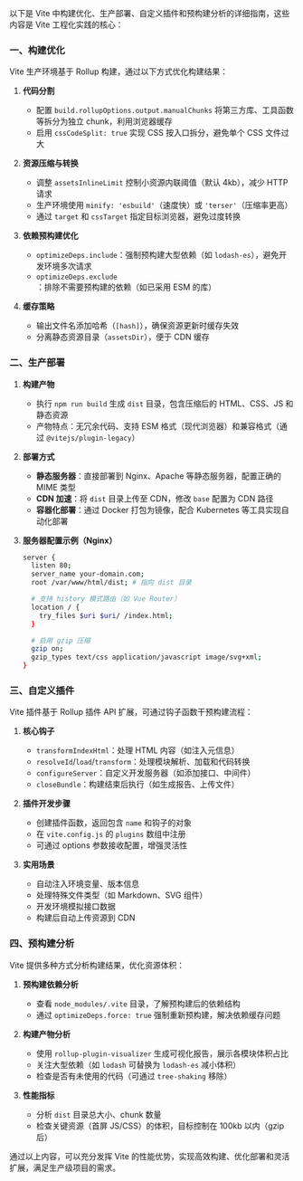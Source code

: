 以下是 Vite 中构建优化、生产部署、自定义插件和预构建分析的详细指南，这些内容是 Vite 工程化实践的核心：

### 一、构建优化

Vite 生产环境基于 Rollup 构建，通过以下方式优化构建结果：

1. **代码分割**

   - 配置 `build.rollupOptions.output.manualChunks` 将第三方库、工具函数等拆分为独立 chunk，利用浏览器缓存
   - 启用 `cssCodeSplit: true` 实现 CSS 按入口拆分，避免单个 CSS 文件过大

2. **资源压缩与转换**

   - 调整 `assetsInlineLimit` 控制小资源内联阈值（默认 4kb），减少 HTTP 请求
   - 生产环境使用 `minify: 'esbuild'`（速度快）或 `'terser'`（压缩率更高）
   - 通过 `target` 和 `cssTarget` 指定目标浏览器，避免过度转换

3. **依赖预构建优化**

   - `optimizeDeps.include`：强制预构建大型依赖（如 `lodash-es`），避免开发环境多次请求
   - `optimizeDeps.exclude`：排除不需要预构建的依赖（如已采用 ESM 的库）

4. **缓存策略**
   - 输出文件名添加哈希（`[hash]`），确保资源更新时缓存失效
   - 分离静态资源目录（`assetsDir`），便于 CDN 缓存

### 二、生产部署

1. **构建产物**

   - 执行 `npm run build` 生成 `dist` 目录，包含压缩后的 HTML、CSS、JS 和静态资源
   - 产物特点：无冗余代码、支持 ESM 格式（现代浏览器）和兼容格式（通过 `@vitejs/plugin-legacy`）

2. **部署方式**

   - **静态服务器**：直接部署到 Nginx、Apache 等静态服务器，配置正确的 MIME 类型
   - **CDN 加速**：将 `dist` 目录上传至 CDN，修改 `base` 配置为 CDN 路径
   - **容器化部署**：通过 Docker 打包为镜像，配合 Kubernetes 等工具实现自动化部署

3. **服务器配置示例（Nginx）**

   ```bash
   server {
     listen 80;
     server_name your-domain.com;
     root /var/www/html/dist; # 指向 dist 目录

     # 支持 history 模式路由（如 Vue Router）
     location / {
       try_files $uri $uri/ /index.html;
     }

     # 启用 gzip 压缩
     gzip on;
     gzip_types text/css application/javascript image/svg+xml;
   }
   ```

### 三、自定义插件

Vite 插件基于 Rollup 插件 API 扩展，可通过钩子函数干预构建流程：

1. **核心钩子**

   - `transformIndexHtml`：处理 HTML 内容（如注入元信息）
   - `resolveId`/`load`/`transform`：处理模块解析、加载和代码转换
   - `configureServer`：自定义开发服务器（如添加接口、中间件）
   - `closeBundle`：构建结束后执行（如生成报告、上传文件）

2. **插件开发步骤**

   - 创建插件函数，返回包含 `name` 和钩子的对象
   - 在 `vite.config.js` 的 `plugins` 数组中注册
   - 可通过 options 参数接收配置，增强灵活性

3. **实用场景**
   - 自动注入环境变量、版本信息
   - 处理特殊文件类型（如 Markdown、SVG 组件）
   - 开发环境模拟接口数据
   - 构建后自动上传资源到 CDN

### 四、预构建分析

Vite 提供多种方式分析构建结果，优化资源体积：

1. **预构建依赖分析**

   - 查看 `node_modules/.vite` 目录，了解预构建后的依赖结构
   - 通过 `optimizeDeps.force: true` 强制重新预构建，解决依赖缓存问题

2. **构建产物分析**

   - 使用 `rollup-plugin-visualizer` 生成可视化报告，展示各模块体积占比
   - 关注大型依赖（如 `lodash` 可替换为 `lodash-es` 减小体积）
   - 检查是否有未使用的代码（可通过 `tree-shaking` 移除）

3. **性能指标**
   - 分析 `dist` 目录总大小、chunk 数量
   - 检查关键资源（首屏 JS/CSS）的体积，目标控制在 100kb 以内（gzip 后）

通过以上内容，可以充分发挥 Vite 的性能优势，实现高效构建、优化部署和灵活扩展，满足生产级项目的需求。

